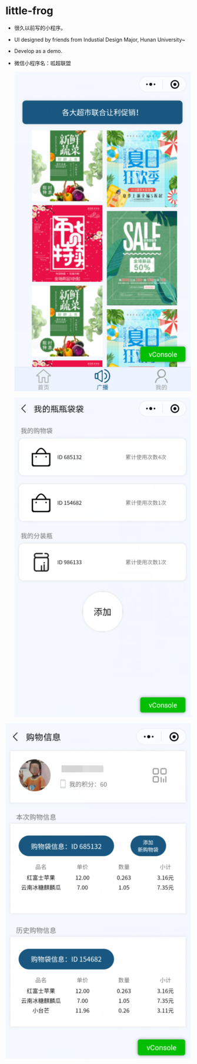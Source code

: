 # little-frog
- 很久以前写的小程序。

- UI designed by friends from Industial Design Major, Hunan University~

- Develop as a demo.

- 微信小程序名：呱超联盟

  

  ![](https://raw.githubusercontent.com/YuYuYuZero/imgstorage/master/20190325131255.png)

  ![](https://raw.githubusercontent.com/YuYuYuZero/imgstorage/master/20190325131712.png)

![](https://raw.githubusercontent.com/YuYuYuZero/imgstorage/master/20190325132805.png)

